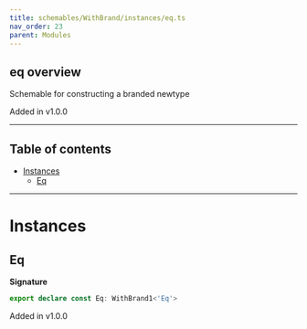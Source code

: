 ```yaml
---
title: schemables/WithBrand/instances/eq.ts
nav_order: 23
parent: Modules
---
```


## eq overview

Schemable for constructing a branded newtype

Added in v1.0.0

---

<h2 class="text-delta">Table of contents</h2>

- [Instances](#instances)
  - [Eq](#eq)

---

# Instances

## Eq

**Signature**

```ts
export declare const Eq: WithBrand1<'Eq'>
```

Added in v1.0.0
